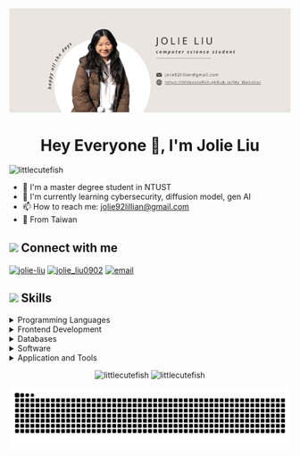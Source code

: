 <div align="center">
    <img src="Cover.png" alt="cover image">
</div>

<h1 align="center">Hey Everyone 👋, I'm Jolie Liu</h1>

<p align="left"> 
    <img src="https://komarev.com/ghpvc/?username=littlecutefish&label=Profile%20views&color=ff69b4&style=flat" alt="littlecutefish" /> 
</p>

- 🏫 I'm a master degree student in NTUST
- 🌱 I'm currently learning cybersecurity, diffusion model, gen AI
- 📫 How to reach me: jolie92lillian@gmail.com
- 📍 From Taiwan

## <img src="https://media.giphy.com/media/mGcNjsfWAjY5AEZNw6/giphy.gif" width="25"><b> Connect with me</b>

<p align="left">
<a href="https://linkedin.com/in/jolie-liu-295705292" target="blank"><img align="center" src="https://raw.githubusercontent.com/rahuldkjain/github-profile-readme-generator/master/src/images/icons/Social/linked-in-alt.svg" alt="jolie-liu" height="30" width="40" /></a>
<a href="https://www.instagram.com/jolie_liu0902/" target="blank"><img align="center" src="https://raw.githubusercontent.com/rahuldkjain/github-profile-readme-generator/master/src/images/icons/Social/instagram.svg" alt="jolie_liu0902" height="30" width="40" /></a>
<a href="mailto:jolie92lillian@gmail.com"><img align="center" src="https://img.icons8.com/?size=100&id=P7UIlhbpWzZm&format=png&color=000000" alt="email" height="30" width="40" />
</a>
</p>

## <img src="https://media2.giphy.com/media/QssGEmpkyEOhBCb7e1/giphy.gif?cid=ecf05e47a0n3gi1bfqntqmob8g9aid1oyj2wr3ds3mg700bl&rid=giphy.gif" width ="25"><b> Skills</b>

<p align="center">

<details>
<summary>Programming Languages</summary> <br>
<img src="https://img.shields.io/badge/C-00599C?style=for-the-badge&logo=c&logoColor=white">
<img src="https://img.shields.io/badge/C%2B%2B-00599C?style=for-the-badge&logo=c%2B%2B&logoColor=white">
<img src="https://img.shields.io/badge/Python-3776AB?style=for-the-badge&logo=python&logoColor=white">
<img src="https://img.shields.io/badge/Swift-FA7343?style=for-the-badge&logo=swift&logoColor=white">
<br>
</details>
    
<details>
<summary>Frontend Development</summary> <br>
<img src="https://img.shields.io/badge/html-%23E34F26.svg?style=for-the-badge&logo=html5&logoColor=white">
<img src="https://img.shields.io/badge/css-%231572B6.svg?style=for-the-badge&logo=css3&logoColor=white">
</details>

<details>
<summary>Databases</summary> <br>
<img src="https://img.shields.io/badge/SQL-025E8C?style=for-the-badge&logo=sql&logoColor=white">
<img src="https://img.shields.io/badge/MySQL-4479A1?style=for-the-badge&logo=mysql&logoColor=white">
<img src="https://img.shields.io/badge/SQL_Server-CC2927?style=for-the-badge&logo=microsoft-sql-server&logoColor=white">
</details>

<details>
<summary>Software</summary> <br>
<img src="https://img.shields.io/badge/Figma-F24E1E?style=for-the-badge&logo=figma&logoColor=white">
<img src="https://img.shields.io/badge/Canva-%2300C4CC.svg?style=for-the-badge&logo=Canva&logoColor=white">
</details>

<details> 
<summary>Application and Tools</summary> <br>   
<img src="https://img.shields.io/badge/Visual%20Studio%20Code-0078d7.svg?style=for-the-badge&logo=visual-studio-code&logoColor=white">
<img src="https://img.shields.io/badge/git-%23F05033.svg?style=for-the-badge&logo=git&logoColor=white">
<img src="https://img.shields.io/badge/github-%23121011.svg?style=for-the-badge&logo=github&logoColor=white">
</br>    
<img src="https://img.shields.io/badge/Linux-FCC624?style=for-the-badge&logo=linux&logoColor=black">
<img src="https://img.shields.io/badge/Windows-0078D6?style=for-the-badge&logo=windows&logoColor=white">
<img src="https://img.shields.io/badge/macOS-000000?style=for-the-badge&logo=apple&logoColor=white">
</br>
<img src="https://img.shields.io/badge/Docker-2496ED?style=for-the-badge&logo=docker&logoColor=white">
<img src="https://img.shields.io/badge/Google_chrome-4285F4?style=for-the-badge&logo=Google-chrome&logoColor=white">
<img src="https://img.shields.io/badge/Microsoft_Office-D83B01?style=for-the-badge&logo=microsoft-office&logoColor=white">
</details>
</p>

<p align="center">
    <img width="40%" src="https://github-readme-stats.vercel.app/api/top-langs?username=littlecutefish&show_icons=true&locale=en&layout=compact" alt="littlecutefish" />
    <img width="53%" src="https://github-readme-stats.vercel.app/api?username=littlecutefish&show_icons=true&locale=en" alt="littlecutefish" />
</p>

<p align="center">
  <picture>
    <source media="(prefers-color-scheme: dark)" srcset="https://github.com/littlecutefish/littlecutefish/blob/output/github-snake-dark.svg" />
    <source media="(prefers-color-scheme: light)" srcset="https://github.com/littlecutefish/littlecutefish/blob/output/github-snake.svg" />
    <img alt="github contribution grid snake animation" src="https://github.com/littlecutefish/littlecutefish/blob/output/github-snake.svg" />
  </picture>
</p>
